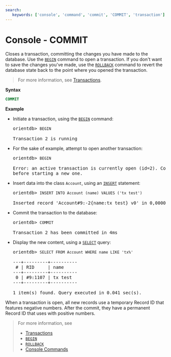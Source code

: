 ```yaml
---
search:
   keywords: ['console', 'command', 'commit', 'COMMIT', 'transaction']
---
```


<!-- proofread 2015-01-07 SAM -->

# Console - COMMIT

Closes a transaction, committing the changes you have made to the database.  Use the [`BEGIN`](Console-Command-Begin.md) command to open a transaction. If you don't want to save the changes you've made, use the [`ROLLBACK`](Console-Command-Rollback.md) command to revert the database state back to the point where you opened the transaction.

>For more information, see [Transactions](Transactions.md).

**Syntax**

```sql
COMMIT
```

**Example**

- Initiate a transaction, using the [`BEGIN`](Console-Command-Begin.md) command:

  <pre>
  orientdb> <code class="lang-sql userinput">BEGIN</code>

  Transaction 2 is running
  </pre>

- For the sake of example, attempt to open another transaction:

  <pre>
  orientdb> <code class="lang-sql userinput">BEGIN</code>

  Error: an active transaction is currently open (id=2). Commit or rollback 
  before starting a new one.
  </pre>

- Insert data into the class `Account`, using an [`INSERT`](SQL-Insert.md) statement:

  <pre>
  orientdb> <code class="lang-sql userinput">INSERT INTO Account (name) VALUES ('tx test')</code>

  Inserted record 'Account#9:-2{name:tx test} v0' in 0,000000 sec(s).
  </pre>

- Commit the transaction to the database:

  <pre>
  orientdb> <code class="lang-sql userinput">COMMIT</code>

  Transaction 2 has been committed in 4ms
  </pre>

- Display the new content, using a [`SELECT`](SQL-Query.md) query:

  <pre>
  orientdb> <code class="lang-sql userinput">SELECT FROM Account WHERE name LIKE 'tx%'</code>

  ---+---------+----------
   # | RID     | name
  ---+---------+----------
   0 | #9:1107 | tx test
  ---+---------+----------

  1 item(s) found. Query executed in 0.041 sec(s).
  </pre>

When a transaction is open, all new records use a temporary Record ID that features negative numbers.  After the commit, they have a permanent Record ID that uses with positive numbers.

>For more information, see
>
>- [Transactions](Transactions.md)
>- [`BEGIN`](Console-Command-Begin.md)
>- [`ROLLBACK`](Console-Command-Rollback.md)
>- [Console Commands](Console-Commands.md)
